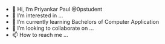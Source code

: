 - 👋 Hi, I’m Priyankar Paul @0pstudent
- 👀 I’m interested in ...
- 🌱 I’m currently learning Bachelors of Computer Application
- 💞️ I’m looking to collaborate on ...
- 📫 How to reach me ...

<!---
0pstudent/0pstudent is a ✨ special ✨ repository because its `README.md` (this file) appears on your GitHub profile.
You can click the Preview link to take a look at your changes.
--->
